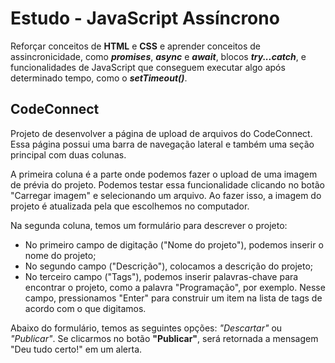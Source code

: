 # Estudo - JavaScript Assíncrono
Reforçar conceitos de **HTML** e **CSS** e aprender conceitos de assincronicidade, como **_promises_**, **_async_** e **_await_**, blocos **_try...catch_**, e funcionalidades de JavaScript que conseguem executar algo após determinado tempo, como o **_setTimeout()_**.


## CodeConnect
 Projeto de desenvolver a página de upload de arquivos do CodeConnect. Essa página possui uma barra de navegação lateral e também uma seção principal com duas colunas.

A primeira coluna é a parte onde podemos fazer o upload de uma imagem de prévia do projeto. Podemos testar essa funcionalidade clicando no botão "Carregar imagem" e selecionando um arquivo. Ao fazer isso, a imagem do projeto é atualizada pela que escolhemos no computador.

Na segunda coluna, temos um formulário para descrever o projeto:

- No primeiro campo de digitação ("Nome do projeto"), podemos inserir o nome do projeto;
- No segundo campo ("Descrição"), colocamos a descrição do projeto;
- No terceiro campo ("Tags"), podemos inserir palavras-chave para encontrar o projeto, como a palavra "Programação", por exemplo. Nesse campo, pressionamos "Enter" para construir um item na lista de tags de acordo com o que digitamos.

Abaixo do formulário, temos as seguintes opções: _"Descartar"_ ou _"Publicar"_. Se clicarmos no botão **"Publicar"**, será retornada a mensagem "Deu tudo certo!" em um alerta.